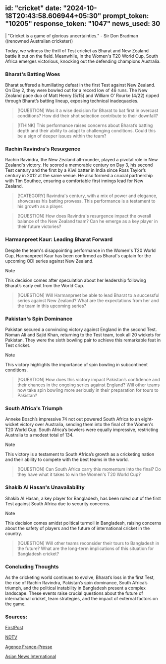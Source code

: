 
id: "cricket"
date: "2024-10-18T20:43:58.606944+05:30"
prompt_token: "10205"
response_token: "1047"
news_used: 30
------
| "Cricket is a game of glorious uncertainties." - Sir Don Bradman ((renowned Australian cricketer))

Today, we witness the thrill of Test cricket as Bharat and New Zealand battle it out on the field. Meanwhile, in the Women's T20 World Cup, South Africa emerges victorious, knocking out the defending champions Australia.  

### Bharat's Batting Woes

Bharat suffered a humiliating defeat in the first Test against New Zealand. On Day 2, they were bowled out for a record low of 46 runs. The New Zealand pace duo of Matt Henry (5/15) and William O’ Rourke (4/22) ripped through Bharat’s batting lineup, exposing technical inadequacies.  

> [!QUESTION] 
> Was it a wise decision for Bharat to bat first in overcast conditions? How did their shot selection contribute to their downfall? 

> [!THINK] 
> This performance raises concerns about Bharat’s batting depth and their ability to adapt to challenging conditions. Could this be a sign of deeper issues within the team?

### Rachin Ravindra's Resurgence 

Rachin Ravindra, the New Zealand all-rounder, played a pivotal role in New Zealand's victory. He scored a memorable century on Day 3, his second Test century and the first by a Kiwi batter in India since Ross Taylor’s century in 2012 at the same venue. He also formed a crucial partnership with Tim Southee, ensuring a comfortable first innings lead for New Zealand.

> [!CATEGORY] 
>  Ravindra's century, with a mix of power and elegance, showcases his batting prowess. This performance is a testament to his growth as a player.

> [!QUESTION]
> How does Ravindra's resurgence impact the overall balance of the New Zealand team? Can he emerge as a key player in their future victories?

###  Harmanpreet Kaur: Leading Bharat Forward

Despite the team's disappointing performance in the Women's T20 World Cup, Harmanpreet Kaur has been confirmed as Bharat's captain for the upcoming ODI series against New Zealand.  

> [!NOTE] 
> This decision comes after speculation about her leadership following Bharat’s early exit from the World Cup.

> [!QUESTION]
>  Will Harmanpreet be able to lead Bharat to a successful series against New Zealand? What are the expectations from her and the team in this upcoming series?

### Pakistan's Spin Dominance

Pakistan secured a convincing victory against England in the second Test. Noman Ali and Sajid Khan, returning to the Test team, took all 20 wickets for Pakistan. They were the sixth bowling pair to achieve this remarkable feat in Test cricket. 

> [!NOTE]
> This victory highlights the importance of spin bowling in subcontinent conditions.  

> [!QUESTION] 
> How does this victory impact Pakistan’s confidence and their chances in the ongoing series against England? Will other teams now take spin bowling more seriously in their preparation for tours to Pakistan?

###  South Africa's Triumph 

Anneke Bosch’s impressive 74 not out powered South Africa to an eight-wicket victory over Australia, sending them into the final of the Women's T20 World Cup. South Africa’s bowlers were equally impressive, restricting Australia to a modest total of 134. 

> [!NOTE] 
>  This victory is a testament to South Africa’s growth as a cricketing nation and their ability to compete with the best teams in the world.

> [!QUESTION]
> Can South Africa carry this momentum into the final? Do they have what it takes to win the Women's T20 World Cup?

###  Shakib Al Hasan's Unavailability 

Shakib Al Hasan, a key player for Bangladesh, has been ruled out of the first Test against South Africa due to security concerns. 

> [!NOTE] 
> This decision comes amidst political turmoil in Bangladesh, raising concerns about the safety of players and the future of international cricket in the country. 

> [!QUESTION] 
> Will other teams reconsider their tours to Bangladesh in the future? What are the long-term implications of this situation for Bangladesh cricket?

###  Concluding Thoughts 

As the cricketing world continues to evolve, Bharat’s loss in the first Test, the rise of Rachin Ravindra, Pakistan’s spin dominance, South Africa’s triumph, and the political instability in Bangladesh present a complex landscape.  These events raise crucial questions about the future of international cricket, team strategies, and the impact of external factors on the game.

### Sources:

[FirstPost](https://www.firstpost.com/)

[NDTV](https://sports.ndtv.com/)

[Agence France-Presse](https://www.firstpost.com/)

[Asian News International](https://www.firstpost.com/)

